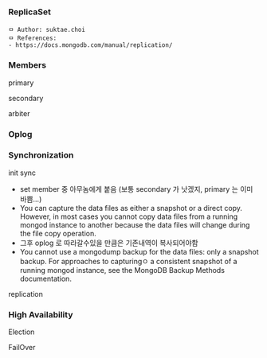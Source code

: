 ### ReplicaSet

```
ㅁ Author: suktae.choi
ㅁ References:
- https://docs.mongodb.com/manual/replication/
```

### Members

primary

secondary

arbiter

### Oplog

### Synchronization

init sync
- set member 중 아무놈에게 붙음 (보통 secondary 가 낫겠지, primary 는 이미 바쁨...)
- You can capture the data files as either a snapshot or a direct copy.
However, in most cases you cannot copy data files from a running mongod instance to another because the data files will change during the file copy operation.
- 그후 oplog 로 따라갈수있을 만큼은 기존내역이 복사되어야함
- You cannot use a mongodump backup for the data files: only a snapshot backup. 
For approaches to capturingㅇ a consistent snapshot of a running mongod instance, see the MongoDB Backup Methods documentation.

replication

### High Availability

Election

FailOver